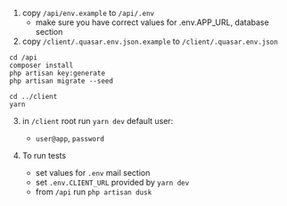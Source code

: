 1. copy `/api/env.example` to `/api/.env`
   - make sure you have correct values for .env.APP_URL, database section
2. copy `/client/.quasar.env.json.example` to `/client/.quasar.env.json`

```
cd /api
composer install
php artisan key:generate
php artisan migrate --seed

cd ../client
yarn
```

3. in `/client` root run `yarn dev`
default user:
   - `user@app`, `password`
   
4. To run tests
   - set values for `.env` mail section
   - set `.env.CLIENT_URL` provided by `yarn dev`
   - from `/api` run `php artisan dusk`
